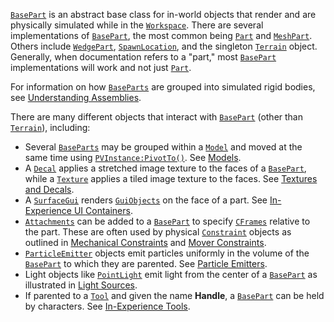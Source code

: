 [`BasePart`](https://create.roblox.com/docs/reference/engine/classes/BasePart) is an abstract base class for in-world objects that render
and are physically simulated while in the [`Workspace`](https://create.roblox.com/docs/reference/engine/classes/Workspace). There are several
implementations of [`BasePart`](https://create.roblox.com/docs/reference/engine/classes/BasePart), the most common being [`Part`](https://create.roblox.com/docs/reference/engine/classes/Part) and
[`MeshPart`](https://create.roblox.com/docs/reference/engine/classes/MeshPart). Others include [`WedgePart`](https://create.roblox.com/docs/reference/engine/classes/WedgePart), [`SpawnLocation`](https://create.roblox.com/docs/reference/engine/classes/SpawnLocation), and
the singleton [`Terrain`](https://create.roblox.com/docs/reference/engine/classes/Terrain) object. Generally, when documentation refers to
a "part," most [`BasePart`](https://create.roblox.com/docs/reference/engine/classes/BasePart) implementations will work and not just
[`Part`](https://create.roblox.com/docs/reference/engine/classes/Part).

For information on how [`BaseParts`](https://create.roblox.com/docs/reference/engine/classes/BasePart) are grouped into simulated
rigid bodies, see [Understanding Assemblies](https://create.roblox.com/docs/physics/assemblies).

There are many different objects that interact with [`BasePart`](https://create.roblox.com/docs/reference/engine/classes/BasePart) (other
than [`Terrain`](https://create.roblox.com/docs/reference/engine/classes/Terrain)), including:

- Several [`BaseParts`](https://create.roblox.com/docs/reference/engine/classes/BasePart) may be grouped within a [`Model`](https://create.roblox.com/docs/reference/engine/classes/Model) and
moved at the same time using [`PVInstance:PivotTo()`](https://create.roblox.com/docs/reference/engine/classes/PVInstance#PivotTo). See
[Models](https://create.roblox.com/docs/parts/models).
- A [`Decal`](https://create.roblox.com/docs/reference/engine/classes/Decal) applies a stretched image texture to the faces of a
[`BasePart`](https://create.roblox.com/docs/reference/engine/classes/BasePart), while a [`Texture`](https://create.roblox.com/docs/reference/engine/classes/Texture) applies a tiled image texture to
the faces. See [Textures and Decals](https://create.roblox.com/docs/parts/textures-decals).
- A [`SurfaceGui`](https://create.roblox.com/docs/reference/engine/classes/SurfaceGui) renders [`GuiObjects`](https://create.roblox.com/docs/reference/engine/classes/GuiObject) on the face of a
part. See
[In-Experience UI Containers](https://create.roblox.com/docs/ui/in-experience-containers).
- [`Attachments`](https://create.roblox.com/docs/reference/engine/classes/Attachment) can be added to a [`BasePart`](https://create.roblox.com/docs/reference/engine/classes/BasePart) to specify
[`CFrames`](https://create.roblox.com/docs/reference/engine/datatypes/CFrame) relative to the part. These are often used by
physical [`Constraint`](https://create.roblox.com/docs/reference/engine/classes/Constraint) objects as outlined in
[Mechanical Constraints](https://create.roblox.com/docs/physics/mechanical-constraints) and
[Mover Constraints](https://create.roblox.com/docs/physics/mover-constraints).
- [`ParticleEmitter`](https://create.roblox.com/docs/reference/engine/classes/ParticleEmitter) objects emit particles uniformly in the volume of
the [`BasePart`](https://create.roblox.com/docs/reference/engine/classes/BasePart) to which they are parented. See
[Particle Emitters](https://create.roblox.com/docs/effects/particle-emitters).
- Light objects like [`PointLight`](https://create.roblox.com/docs/reference/engine/classes/PointLight) emit light from the center of a
[`BasePart`](https://create.roblox.com/docs/reference/engine/classes/BasePart) as illustrated in
[Light Sources](https://create.roblox.com/docs/effects/light-sources).
- If parented to a [`Tool`](https://create.roblox.com/docs/reference/engine/classes/Tool) and given the name **Handle**, a
[`BasePart`](https://create.roblox.com/docs/reference/engine/classes/BasePart) can be held by characters. See
[In-Experience Tools](https://create.roblox.com/docs/players/tools).